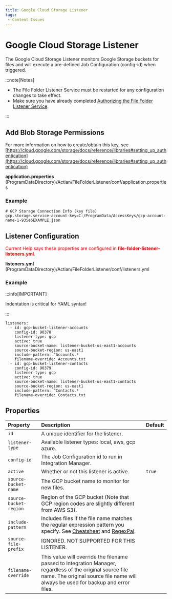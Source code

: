 ```yaml
---
title: Google Cloud Storage Listener
tags:
 - Content Issues
---
```

# Google Cloud Storage Listener

The Google Cloud Storage Listener monitors Google Storage buckets for files and will execute a pre-defined Job Configuration (config-id) when triggered.

:::note[Notes]

* The File Folder Listener Service must be restarted for any configuration changes to take effect.
* Make sure you have already completed [Authorizing the File Folder Listener Service](./file-folder-listener-service#authorizing-the-file-folder-listener-service).

:::

## Add Blob Storage Permissions

For more information on how to create/obtain this key, see [https://cloud.google.com/storage/docs/reference/libraries#setting_up_authentication](https://cloud.google.com/storage/docs/reference/libraries#setting_up_authentication)

**application.properties**
(ProgramDataDirectory)/Actian/FileFolderListener/conf/application.properties

### Example
```
# GCP Storage Connection Info (key file)
gcp.storage.service-account-key=C:/ProgramData/AccessKeys/gcp-account-name-1-935e6EXAMPLE.json 
```

## Listener Configuration

<font color="red">Current Help says these properties are configured in **file-folder-listener-listeners.yml**.</font>

**listeners.yml**
(ProgramDataDirectory)/Actian/FileFolderListener/conf/listeners.yml

### Example

:::info[IMPORTANT]

Indentation is critical for YAML syntax!

:::

```
listeners:      
  - id: gcp-bucket-listener-accounts
    config-id: 90378
    listener-type: gcp
    active: true
    source-bucket-name: listener-bucket-us-east1-accounts
    source-bucket-region: us-east1
    include-pattern: ^Accounts.*
    filename-override: Accounts.txt
  - id: gcp-bucket-listener-contacts
    config-id: 90379
    listener-type: gcp
    active: true
    source-bucket-name: listener-bucket-us-east1-contacts
    source-bucket-region: us-east1
    include-pattern: ^Contacts.*
    filename-override: Contacts.txt
```

## Properties

| Property | Description | Default |
| :--- | :--- | :--- |
| `id`| A unique identifier for the listener. |   |
| `listener-type` | Available listener types: local, aws, gcp azure. |  |
| `config-id`  | The Job Configuration id to run in Integration Manager. |  |
| `active` | Whether or not this listener is active. | `true` |
| `source-bucket-name` | The GCP bucket name to monitor for new files. |  |
| `source-bucket-region` | Region of the GCP bucket (Note that GCP region codes are slightly different from AWS S3). |   |
| `include-pattern` | Includes files if the file name matches the regular expression pattern you specify. See [Cheatsheet](https://developer.mozilla.org/en-US/docs/Web/JavaScript/Guide/Regular_Expressions/Cheatsheet) and [RegexPal](https://www.regexpal.com/). |   |
| `source-file-prefix`| IGNORED. NOT SUPPORTED FOR THIS LISTENER. |   |
| `filename-override`| This value will override the filename passed to Integration Manager, regardless of the original source file name. The original source file name will always be used for backup and error files. |  |
